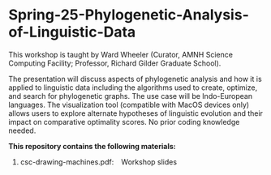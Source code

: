 # Spring-25-Phylogenetic-Analysis-of-Linguistic-Data

This workshop is taught by Ward Wheeler (Curator, AMNH Science Computing Facility; Professor, Richard Gilder Graduate School). 

The presentation will discuss aspects of phylogenetic analysis and how it is applied to linguistic data including the algorithms used to create, optimize, and search for phylogenetic graphs. The use case will be Indo-European languages. The visualization tool (compatible with MacOS devices only) allows users to explore alternate hypotheses of linguistic evolution and their impact on comparative optimality scores. No prior coding knowledge needed.

**This repository contains the following materials:**
  1. csc-drawing-machines.pdf: &ensp; Workshop slides

